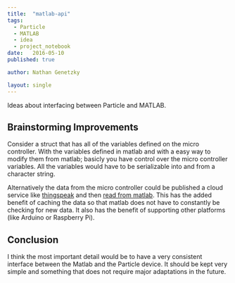 ```yaml
---
title:  "matlab-api"
tags:
  - Particle
  - MATLAB
  - idea
  - project_notebook
date:   2016-05-10
published: true

author: Nathan Genetzky

layout: single
---
```


Ideas about interfacing between Particle and MATLAB.

## Brainstorming Improvements

Consider a struct that has all of the variables defined on the micro controller.
With the variables defined in matlab and with a easy way to modify them from 
matlab; basicly you have control over the micro controller variables. All the
variables would have to be serializable into and from a character string.

Alternatively the data from the micro controller could be published a cloud service
like [thingspeak][ts1] and then [read from matlab][ts2]. This has the added
benefit of caching the data so that matlab does not have to constantly be checking
for new data. It also has the benefit of supporting other platforms (like 
Arduino or Raspberry Pi).

## Conclusion

I think the most important detail would be to have a very consistent interface
between the Matlab and the Particle device. It should be kept very simple and
something that does not require major adaptations in the future.

[ts1]: https://thingspeak.com/
[ts2]: http://www.mathworks.com/hardware-support/thingspeak.html
